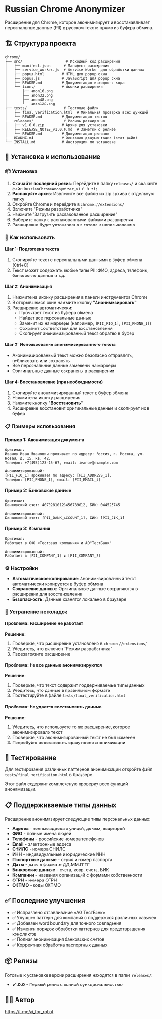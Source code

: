 # Russian Chrome Anonymizer

Расширение для Chrome, которое анонимизирует и восстанавливает персональные данные (PII) в русском тексте прямо из буфера обмена.

## 🏗️ Структура проекта

```
chrome/
├── src/                    # Исходный код расширения
│   ├── manifest.json      # Манифест расширения
│   ├── service_worker.js  # Service Worker для обработки данных
│   ├── popup.html        # HTML для popup окна
│   ├── popup.js          # JavaScript для popup окна
│   ├── README.md         # Документация исходного кода
│   └── icons/            # Иконки расширения
│       ├── anon16.png
│       ├── anon32.png
│       ├── anon48.png
│       └── anon128.png
├── tests/                 # Тестовые файлы
│   ├── final_verification.html  # Финальная проверка всех функций
│   └── README.md         # Документация тестов
├── releases/              # Релизы расширения
│   ├── v1.0.0.zip        # Архив для установки
│   ├── RELEASE_NOTES_v1.0.0.md  # Заметки о релизе
│   └── README.md         # Документация релизов
├── README.md             # Основная документация (этот файл)
└── INSTALL.md            # Инструкции по установке
```

## 🚀 Установка и использование

### 📦 Установка

1. **Скачайте последний релиз**: Перейдите в папку `releases/` и скачайте файл `RussianChromeAnonymizer_v1.0.0.zip`
2. **Распакуйте архив**: Извлеките все файлы из zip архива в отдельную папку
3. Откройте Chrome и перейдите в `chrome://extensions/`
4. Включите "Режим разработчика"
5. Нажмите "Загрузить распакованное расширение"
6. Выберите папку с распакованными файлами расширения
7. Расширение будет установлено и готово к использованию

### 🎯 Как использовать

#### **Шаг 1: Подготовка текста**
1. Скопируйте текст с персональными данными в буфер обмена (Ctrl+C)
2. Текст может содержать любые типы PII: ФИО, адреса, телефоны, банковские данные и т.д.

#### **Шаг 2: Анонимизация**
1. Нажмите на иконку расширения в панели инструментов Chrome
2. В открывшемся окне нажмите кнопку **"Анонимизировать"**
3. Расширение автоматически:
   - Прочитает текст из буфера обмена
   - Найдет все персональные данные
   - Заменит их на маркеры (например, `[PII_FIO_1]`, `[PII_PHONE_1]`)
   - Сохранит соответствия для восстановления
   - Скопирует анонимизированный текст обратно в буфер

#### **Шаг 3: Использование анонимизированного текста**
- Анонимизированный текст можно безопасно отправлять, публиковать или сохранять
- Все персональные данные заменены на маркеры
- Оригинальные данные сохранены в расширении

#### **Шаг 4: Восстановление (при необходимости)**
1. Скопируйте анонимизированный текст в буфер обмена
2. Нажмите на иконку расширения
3. Нажмите кнопку **"Восстановить"**
4. Расширение восстановит оригинальные данные и скопирует их в буфер

### 📋 Примеры использования

#### **Пример 1: Анонимизация документа**
```
Оригинал:
Иванов Иван Иванович проживает по адресу: Россия, г. Москва, ул. Новая, д. 15, кв. 42.
Телефон: +7(495)123-45-67, email: ivanov@example.com

Анонимизированный:
[PII_FIO_1] проживает по адресу: [PII_ADDRESS_1].
Телефон: [PII_PHONE_1], email: [PII_EMAIL_1]
```

#### **Пример 2: Банковские данные**
```
Оригинал:
Банковский счет: 40702810123456789012, БИК: 044525745

Анонимизированный:
Банковский счет: [PII_BANK_ACCOUNT_1], БИК: [PII_BIK_1]
```

#### **Пример 3: Компании**
```
Оригинал:
Работает в ООО «Тестовая компания» и АО"ТестБанк"

Анонимизированный:
Работает в [PII_COMPANY_1] и [PII_COMPANY_2]
```

### ⚙️ Настройки

- **Автоматическое копирование**: Анонимизированный текст автоматически копируется в буфер обмена
- **Сохранение данных**: Оригинальные данные сохраняются в расширении для восстановления
- **Безопасность**: Данные хранятся локально в браузере

### 🔧 Устранение неполадок

#### **Проблема**: Расширение не работает
**Решение**: 
1. Проверьте, что расширение установлено в `chrome://extensions/`
2. Убедитесь, что включен "Режим разработчика"
3. Перезагрузите расширение

#### **Проблема**: Не все данные анонимизируются
**Решение**:
1. Проверьте, что текст содержит поддерживаемые типы данных
2. Убедитесь, что данные в правильном формате
3. Протестируйте в файле `tests/final_verification.html`

#### **Проблема**: Не удается восстановить данные
**Решение**:
1. Убедитесь, что используете то же расширение, которое анонимизировало текст
2. Проверьте, что анонимизированный текст не был изменен
3. Попробуйте восстановить сразу после анонимизации

## 🧪 Тестирование

Для тестирования различных паттернов анонимизации откройте файл `tests/final_verification.html` в браузере.

Этот файл содержит комплексную проверку всех функций анонимизации.

## 📋 Поддерживаемые типы данных

Расширение анонимизирует следующие типы персональных данных:

- **Адреса** - полные адреса с улицей, домом, квартирой
- **ФИО** - полные имена людей
- **Телефоны** - российские номера телефонов
- **Email** - электронные адреса
- **СНИЛС** - номера СНИЛС
- **ИНН** - индивидуальные и юридические ИНН
- **Паспортные данные** - серия и номер паспорта
- **Даты** - даты в формате ДД.ММ.ГГГГ
- **Банковские данные** - счета, корр. счета, БИК
- **Компании** - названия организаций с формами собственности
- **ОГРН** - номера ОГРН
- **ОКТМО** - коды ОКТМО

## ✅ Последние улучшения

- ✅ Исправлено отлавливание «АО ТестБанк»
- ✅ Улучшен паттерн для компаний с поддержкой различных кавычек
- ✅ Добавлен word boundary для точного совпадения
- ✅ Изменен порядок обработки паттернов для предотвращения конфликтов
- ✅ Полная анонимизация банковских счетов
- ✅ Корректная обработка паспортных данных

## 📦 Релизы

Готовые к установке версии расширения находятся в папке `releases/`:

- **v1.0.0** - Первый релиз с полной функциональностью

## 👨‍💻 Автор

https://t.me/ai_for_robot 